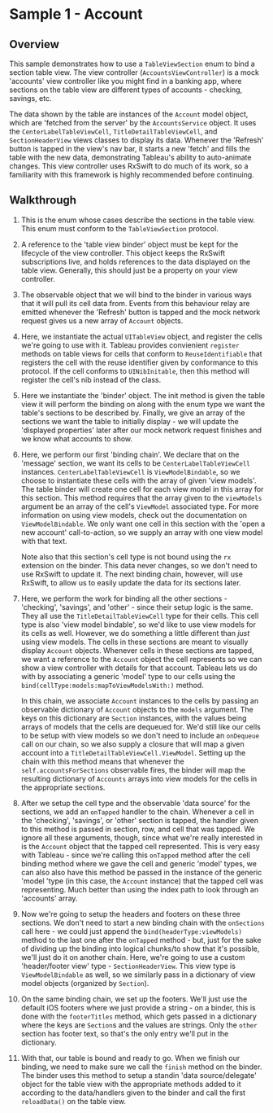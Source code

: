 # Sample 1 - Account

## Overview

This sample demonstrates how to use a `TableViewSection` enum to bind a section table view. The view controller 
(`AccountsViewController`) is a mock 'accounts' view controller like you might find in a banking app, where sections on the table view are 
different types of accounts - checking, savings, etc.

The data shown by the table are instances of the `Account` model object, which are 'fetched from the server' by the `AccountsService` 
object. It uses the `CenterLabelTableViewCell`, `TitleDetailTableViewCell`, and `SectionHeaderView` views classes to display its 
data. Whenever the 'Refresh' button is tapped in the view's nav bar, it starts a new 'fetch' and fills the table with the new data, 
demonstrating Tableau's ability to auto-animate changes. This view controller uses RxSwift to do much of its work, so a familiarity with this
framework is highly recommended before continuing.

## Walkthrough

1. This is the enum whose cases describe the sections in the table view. This enum must conform to the `TableViewSection` protocol.

2. A reference to the 'table view binder' object must be kept for the lifecycle of the view controller. This object keeps the RxSwift subscriptions
    live, and holds references to the data displayed on the table view. Generally, this should just be a property on your view controller.
    
3. The observable object that we will bind to the binder in various ways that it will pull its cell data from. Events from this behaviour relay are
    emitted whenever the 'Refresh' button is tapped and the mock network request gives us a new array of `Account` objects.

4. Here, we instantiate the actual `UITableView` object, and register the cells we're going to use with it. Tableau provides convienient 
    `register` methods on table views for cells that conform to `ReuseIdentifiable` that registers the cell with the reuse identifier given by 
    conformance to this protocol. If the cell conforms to `UINibInitable`,  then this method will register the cell's nib instead of the class.
    
5. Here we instantiate the 'binder' object. The init method is given the table view it will perform the binding on along with the enum type we 
    want the table's sections to be described by. Finally, we give an array of the sections we want the table to initially display - we will update
    the 'displayed properties' later after our mock network request finishes and we know what accounts to show.
    
6. Here, we perform our first 'binding chain'. We declare that on the 'message' section, we want its cells to be `CenterLabelTableViewCell`
    instances. `CenterLabelTableViewCell` is `ViewModelBindable`, so we choose to instantiate these cells with the array of given 'view
    models'. The table binder will create one cell for each view model in this array for this section. This method requires that the array given to
    the `viewModels` argument be an array of the cell's `ViewModel` associated type. For more information on using view models, check out 
    the documentation on  `ViewModelBindable`. We only want one cell in this section with the 'open a new account' call-to-action, so we 
    supply an array with one view model with that text.
    
    Note also that this section's cell type is not bound using the `rx` extension on the binder. This data never changes, so we don't need to use
    RxSwift to update it. The next binding chain, however, will use RxSwift, to allow us to easily update the data for its sections later.
    
7. Here, we perform the work for binding all the other sections -  'checking', 'savings', and 'other' - since their setup logic is the same. They
    all use the `TitleDetailTableViewCell` type for their cells. This cell type is also 'view model bindable', so we'd like to use view models 
    for its cells as well. However, we do something a little different than *just* using view models. The cells in these sections are meant to 
    visually display `Account` objects. Whenever cells in these sections are tapped, we want a reference to the `Account` object the cell 
    represents so we can show a view controller with details for that account. Tableau lets us do with by associating a generic 'model' type to 
    our cells using the `bind(cellType:models:mapToViewModelsWith:)` method.
    
    In this chain, we associate `Account` instances to the cells by passing an observable dictionary of `Account` objects to the `models` 
    argument. The keys on this dictionary are `Section` instances, with the values being arrays of models that the cells are dequeued for. We'd 
    still like our cells to be setup with view models so we don't need to include an `onDequeue` call on our chain, so we also supply a
    closure that will map a given account into a `TitleDetailTableViewCell.ViewModel`. Setting up the chain with this method means
    that whenever the `self.accountsForSections` observable fires, the binder will map the resulting dictionary of `Accounts` arrays into
    view models for the cells in the appropriate sections.
    
8. After we setup the cell type and the observable 'data source' for the sections, we add an `onTapped` handler to the chain. Whenever a cell
    in the 'checking', 'savings', or 'other' section is tapped, the handler  given to this method is passed in section, row, and cell that was 
    tapped. We ignore all these arguments, though, since what we're really interested in is the `Account` object that the tapped cell represented.
    This is very easy with Tableau - since we're calling this `onTapped` method after the cell binding method where we gave the cell and generic
    'model' types, we can also also have this method be passed in the instance of the generic 'model 'type (in this case, the `Account` instance) 
    that the tapped cell was representing. Much better than using the index path to look through an 'accounts' array.
    
9. Now we're going to setup the headers and footers on these three sections. We don't need to start a new binding chain with the
    `onSections` call here - we could just append the `bind(headerType:viewModels)` method to the last one after the `onTapped` 
    method - but, just for the sake of dividing up the binding into logical chunks/to show that it's possible, we'll just do it on another chain.
    Here, we're going to use a custom 'header/footer view' type - `SectionHeaderView`. This view type is `ViewModelBindable` as well, so
    we similarly pass in a dictionary of view model objects (organized by `Section`).
    
10. On the same binding chain, we set up the footers. We'll just use the default iOS footers where we just provide a string - on a binder, this is
    done with the `footerTitles` method, which gets passed in a dictionary where the keys are `Section`s and the values are strings. Only 
    the `other` section has footer text, so that's the only entry we'll put in the dictionary.
    
11. With that, our table is bound and ready to go. When we finish our binding, we need to make sure we call the `finish` method on the 
    binder. The binder uses this method to setup a standin 'data source/delegate' object for the table view with the appropriate methods added
    to it according to the data/handlers given to the binder and call the first `reloadData()` on the table view.
